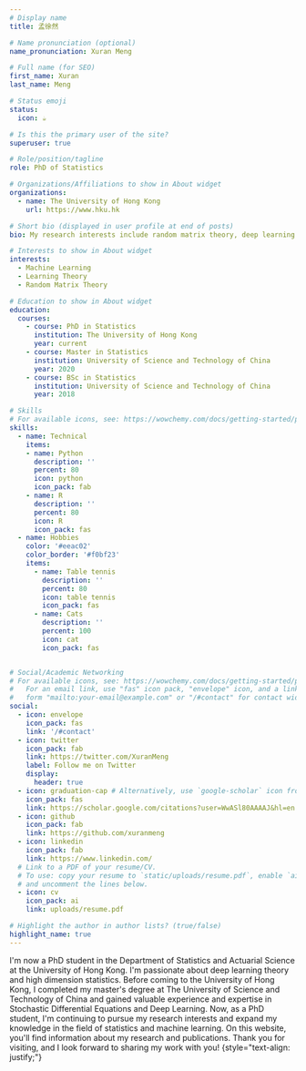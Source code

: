 ```yaml
---
# Display name
title: 孟徐然

# Name pronunciation (optional)
name_pronunciation: Xuran Meng

# Full name (for SEO)
first_name: Xuran
last_name: Meng

# Status emoji
status:
  icon: ☕️

# Is this the primary user of the site?
superuser: true

# Role/position/tagline
role: PhD of Statistics 

# Organizations/Affiliations to show in About widget
organizations:
  - name: The University of Hong Kong
    url: https://www.hku.hk

# Short bio (displayed in user profile at end of posts)
bio: My research interests include random matrix theory, deep learning theory, optimization, high dimension statistics

# Interests to show in About widget
interests:
  - Machine Learning
  - Learning Theory
  - Random Matrix Theory

# Education to show in About widget
education:
  courses:
    - course: PhD in Statistics
      institution: The University of Hong Kong
      year: current
    - course: Master in Statistics
      institution: University of Science and Technology of China
      year: 2020
    - course: BSc in Statistics
      institution: University of Science and Technology of China
      year: 2018

# Skills
# For available icons, see: https://wowchemy.com/docs/getting-started/page-builder/#icons
skills:
  - name: Technical
    items:
    - name: Python
      description: ''
      percent: 80
      icon: python
      icon_pack: fab
    - name: R
      description: ''
      percent: 80
      icon: R
      icon_pack: fas
  - name: Hobbies
    color: '#eeac02'
    color_border: '#f0bf23'
    items:
      - name: Table tennis
        description: ''
        percent: 80
        icon: table tennis
        icon_pack: fas
      - name: Cats
        description: ''
        percent: 100
        icon: cat
        icon_pack: fas


# Social/Academic Networking
# For available icons, see: https://wowchemy.com/docs/getting-started/page-builder/#icons
#   For an email link, use "fas" icon pack, "envelope" icon, and a link in the
#   form "mailto:your-email@example.com" or "/#contact" for contact widget.
social:
  - icon: envelope
    icon_pack: fas
    link: '/#contact'
  - icon: twitter
    icon_pack: fab
    link: https://twitter.com/XuranMeng
    label: Follow me on Twitter
    display:
      header: true
  - icon: graduation-cap # Alternatively, use `google-scholar` icon from `ai` icon pack
    icon_pack: fas
    link: https://scholar.google.com/citations?user=WwASl80AAAAJ&hl=en
  - icon: github
    icon_pack: fab
    link: https://github.com/xuranmeng
  - icon: linkedin
    icon_pack: fab
    link: https://www.linkedin.com/
  # Link to a PDF of your resume/CV.
  # To use: copy your resume to `static/uploads/resume.pdf`, enable `ai` icons in `params.yaml`,
  # and uncomment the lines below.
  - icon: cv
    icon_pack: ai
    link: uploads/resume.pdf

# Highlight the author in author lists? (true/false)
highlight_name: true
---
```


I'm now a PhD student in the Department of Statistics and Actuarial Science at the University of Hong Kong. I'm passionate about deep learning theory and high dimension statistics. Before coming to the University of Hong Kong, I completed my master's degree at The University of Science and Technology of China and gained valuable experience and expertise in Stochastic Differential Equations and Deep Learning. Now, as a PhD student, I'm continuing to pursue my research interests and expand my knowledge in the field of statistics and machine learning. On this website, you'll find information about my research and publications. Thank you for visiting, and I look forward to sharing my work with you!
{style="text-align: justify;"}
